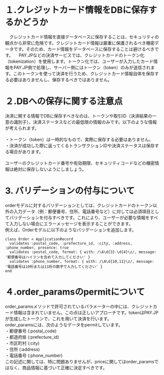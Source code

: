# １.クレジットカード情報をDBに保存するかどうか
　クレジットカード情報を直接データベースに保存することは、セキュリティの観点から非常に危険です。クレジットカード情報は厳重に保護されるべき機密データです。そのため、カード情報をデータベースに保存することは避けるべきです。
　PAY.JPなどの決済サービスでは、クレジットカードのトークン化（tokenization）を使用します。トークン化では、ユーザーが入力したカード情報をPAY.JP側で処理し、サーバー側にはトークン（token）のみが送信されます。このトークンを使って決済を行うため、クレジットカード情報自体を保存する必要はありませんし、保存するべきではありません。

# ２.DBへの保存に関する注意点
決済に関する情報でDBに保存すべきなのは、トークンや取引ID（決済結果の一意の識別子）、決済ステータスなどの最低限の情報のみです。以下のような情報が考えられます。
<br><br>
・トークン（token）は一時的なもので、実際に保存する必要はありません。<br>
・決済が成功した際に返ってくるトランザクションIDや決済ステータスは保存する場合があります。<br><br>
ユーザーのクレジットカード番号や有効期限、セキュリティコードなどの機密情報は絶対に保存しないようにしましょう。

# 3. バリデーションの付与について
orderモデルに対するバリデーションとしては、クレジットカードのトークン以外の入力データ（例：郵便番号、住所、電話番号など）に対しては必須項目としてバリデーションを付与すべきです。これにより、ユーザーが必要な情報をすべて入力しない場合にエラーメッセージを表示することができます。
<br>
例えば、Orderモデルに以下のようなバリデーションを追加します。
```
class Order < ApplicationRecord
  validates :postal_code, :prefecture_id, :city, :address, :phone_number, presence: true
  validates :postal_code, format: { with: /\A\d{3}-\d{4}\z/, message: '郵便番号はハイフンを含めて入力してください' }
  validates :phone_number, format: { with: /\A\d{10,11}\z/, message: '電話番号は10桁または11桁の数字で入力してください' }
end
```

# ４.order_paramsのpermitについて
order_paramsメソッドで許可されているパラメーターの中には、クレジットカード情報は含まれていません。この点は正しいアプローチです。tokenはPAY.JPが生成したトークンで、これを用いて決済を行います。
<br>
order_paramsには、次のようなデータをpermitしています。
<br>
・郵便番号 (:postal_code)<br>
・都道府県 (:prefecture_id)<br>
・市区町村 (:city)<br>
・住所 (:address)<br>
・電話番号 (:phone_number)<br>
この記述に関しては、特に問題ありませんが、priceに関してはorder_paramsではなく、商品情報に基づいて正確に決定すべきです。 
